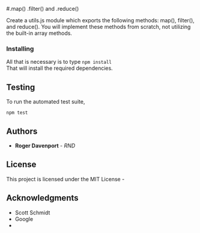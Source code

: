 #.map() .filter() and .reduce()

Create a utils.js module which exports the following methods: map(), filter(), and reduce(). You will implement these methods from scratch, not utilizing the built-in array methods.



### Installing

All that is necessary is to type
```npm install```  
That will install the required dependencies.


## Testing

To run the automated test suite, 

```npm test```  








## Authors

* **Roger Davenport** - *RND* 



## License

This project is licensed under the MIT License - 

## Acknowledgments

* Scott Schmidt
* Google
* 